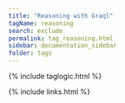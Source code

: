 ```yaml
---
title: "Reasoning with Graql"
tagName: reasoning
search: exclude
permalink: tag_reasoning.html
sidebar: documentation_sidebar
folder: tags
---
```

{% include taglogic.html %}

{% include links.html %}
